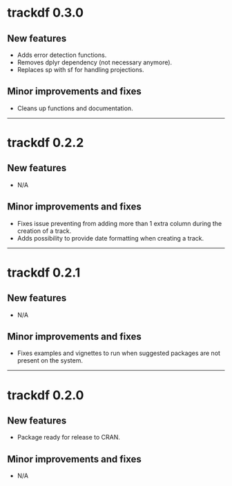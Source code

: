 # trackdf 0.3.0

## New features

* Adds error detection functions.
* Removes dplyr dependency (not necessary anymore). 
* Replaces sp with sf for handling projections. 

## Minor improvements and fixes

* Cleans up functions and documentation. 

---

# trackdf 0.2.2

## New features

* N/A

## Minor improvements and fixes

* Fixes issue preventing from adding more than 1 extra column during the creation
of a track. 
* Adds possibility to provide date formatting when creating a track. 

---

# trackdf 0.2.1

## New features

* N/A

## Minor improvements and fixes

* Fixes examples and vignettes to run when suggested packages are not present on
the system. 

---

# trackdf 0.2.0

## New features

* Package ready for release to CRAN. 

## Minor improvements and fixes

* N/A